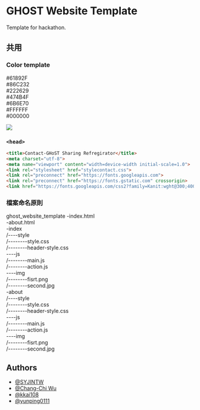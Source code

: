 
# GHOST Website Template

Template for hackathon.

## 共用 

### Color template

#61892F  
#86C232  
#222629  
#474B4F  
#6B6E70  
#FFFFFF  
#000000  

![](https://github.com/SYJINTW/ghost_website_template/blob/master/res/color.png)

### `<head>`

```html
<title>Contact-GHoST Sharing Refregirator</title>
<meta charset="utf-8">
<meta name="viewport" content="width=device-width initial-scale=1.0">
<link rel="stylesheet" href="stylecontact.css">
<link rel="preconnect" href="https://fonts.googleapis.com">
<link rel="preconnect" href="https://fonts.gstatic.com" crossorigin>
<link href="https://fonts.googleapis.com/css2?family=Kanit:wght@300;400;500;700;900&display=swap" rel="stylesheet">
```

### 檔案命名原則

ghost_website_template
-index.html  
-about.html  
-index  
/----style  
/--------style.css  
/--------header-style.css  
----js  
/--------main.js  
/--------action.js  
----img  
/--------fisrt.png  
/--------second.jpg   
-about  
/----style  
/--------style.css  
/--------header-style.css  
----js  
/--------main.js  
/--------action.js  
----img  
/--------fisrt.png  
/--------second.jpg  

## Authors

- [@SYJINTW](https://github.com/SYJINTW)
- [@Chang-Chi Wu](https://github.com/ChangChiTW)
- [@kkai108](https://github.com/kkai108)
- [@yunping0111](https://www.github.com/yunping0111)

  
